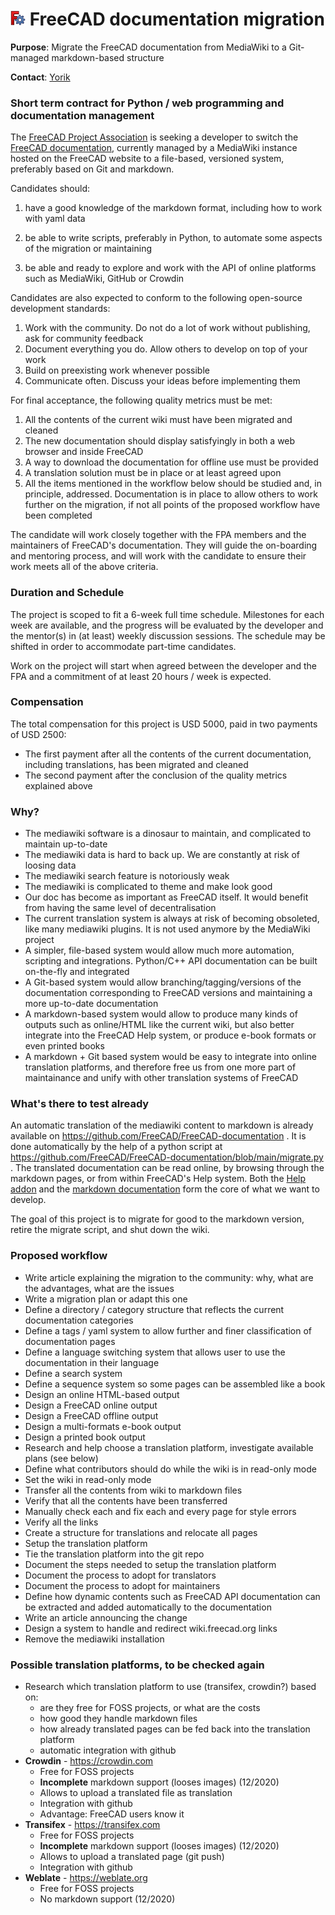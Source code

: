 # <img src="../images/freecad.svg" style="width:24px;" /> FreeCAD documentation migration

**Purpose**: Migrate the FreeCAD documentation from MediaWiki to a Git-managed markdown-based structure

**Contact**: [Yorik](https://forum.freecad.org/memberlist.php?mode=viewprofile&u=68)

### Short term contract for Python / web programming and documentation management

The [FreeCAD Project Association](https://fpa.freecad.org) is seeking a developer to switch the [FreeCAD documentation](https://wiki.freecad.org), currently managed by a MediaWiki instance hosted on the FreeCAD website to a file-based, versioned system, preferably based on Git and markdown. 

Candidates should: 

1. have a good knowledge of the markdown format, including how to work with yaml data

2. be able to write scripts, preferably in Python, to automate some aspects of the migration or maintaining

3. be able and ready to explore and work with the API of online platforms such as MediaWiki, GitHub or Crowdin

Candidates are also expected to conform to the following open-source development standards:

1. Work with the community. Do not do a lot of work without publishing, ask for community feedback
2. Document everything you do. Allow others to develop on top of your work
3. Build on preexisting work whenever possible
4. Communicate often. Discuss your ideas before implementing them

For final acceptance, the following quality metrics must be met:

1. All the contents of the current wiki must have been migrated and cleaned
2. The new documentation should display satisfyingly in both a web browser and inside FreeCAD
3. A way to download the documentation for offline use must be provided
4. A translation solution must be in place or at least agreed upon
5. All the items mentioned in the workflow below should be studied and, in principle, addressed. Documentation is in place to allow others to work further on the migration, if not all points of the proposed workflow have been completed

The candidate will work closely together with the FPA members and the maintainers of FreeCAD's documentation. They will guide the on-boarding and mentoring process, and will work with the candidate to ensure their work meets all of the above criteria.  

### Duration and Schedule

The project is scoped to fit a 6-week full time schedule. Milestones for each week are available, and the progress will be evaluated by the developer and the mentor(s) in (at least) weekly discussion sessions. The schedule may be shifted in order to accommodate part-time candidates.  

Work on the project will start when agreed between the developer and the FPA and a commitment of at least 20 hours / week is expected. 

### Compensation

The total compensation for this project is USD 5000, paid in two payments of USD 2500:

- The first payment after all the contents of the current documentation, including translations, has been migrated and cleaned
- The second payment after the conclusion of the quality metrics explained above

### Why?

* The mediawiki software is a dinosaur to maintain, and complicated to maintain up-to-date
* The mediawiki data is hard to back up. We are constantly at risk of loosing data
* The mediawiki search feature is notoriously weak
* The mediawiki is complicated to theme and make look good
* Our doc has become as important as FreeCAD itself. It would benefit from having the same level of decentralisation
* The current translation system is always at risk of becoming obsoleted, like many mediawiki plugins. It is not used anymore by the MediaWiki project
* A simpler, file-based system would allow much more automation, scripting and integrations. Python/C++ API documentation can be built on-the-fly and integrated
* A Git-based system would allow branching/tagging/versions of the documentation corresponding to FreeCAD versions and maintaining a more up-to-date documentation
* A markdown-based system would allow to produce many kinds of outputs such as online/HTML like the current wiki, but also better integrate into the FreeCAD Help system, or produce e-book formats or even printed books
* A markdown + Git based system would be easy to integrate into online translation platforms, and therefore free us from one more part of maintainance and unify with other translation systems of FreeCAD

### What's there to test already

An automatic translation of the mediawiki content to markdown is already available on https://github.com/FreeCAD/FreeCAD-documentation . It is done automatically by the help of a python script at https://github.com/FreeCAD/FreeCAD-documentation/blob/main/migrate.py . The translated documentation can be read online, by browsing through the markdown pages, or from within FreeCAD's Help system. Both the [Help addon](https://github.com/FreeCAD/FreeCAD-Help) and the [markdown documentation](https://github.com/FreeCAD/FreeCAD-documentation) form the core of what we want to develop.

The goal of this project is to migrate for good to the markdown version, retire the migrate script, and shut down the wiki.

### Proposed workflow

* Write article explaining the migration to the community: why, what are the advantages, what are the issues
* Write a migration plan or adapt this one
* Define a directory / category structure that reflects the current documentation categories
* Define a tags / yaml system to allow further and finer classification of documentation pages
* Define a language switching system that allows user to use the documentation in their language
* Define a search system
* Define a sequence system so some pages can be assembled like a book
* Design an online HTML-based output
* Design a FreeCAD online output
* Design a FreeCAD offline output
* Design a multi-formats e-book output
* Design a printed book output
* Research and help choose a translation platform, investigate available plans (see below)
* Define what contributors should do while the wiki is in read-only mode
* Set the wiki in read-only mode
* Transfer all the contents from wiki to markdown files
* Verify that all the contents have been transferred
* Manually check each and fix each and every page for style errors
* Verify all the links
* Create a structure for translations and relocate all pages
* Setup the translation platform
* Tie the translation platform into the git repo
* Document the steps needed to setup the translation platform
* Document the process to adopt for translators
* Document the process to adopt for maintainers
* Define how dynamic contents such as FreeCAD API documentation can be extracted and added automatically to the documentation
* Write an article announcing the change
* Design a system to handle and redirect wiki.freecad.org links
* Remove the mediawiki installation

### Possible translation platforms, to be checked again

* Research which translation platform to use (transifex, crowdin?) based on:
  * are they free for FOSS projects, or what are the costs
  * how good they handle markdown files
  * how already translated pages can be fed back into the translation platform
  * automatic integration with github
* **Crowdin** - https://crowdin.com
  * Free for FOSS projects
  * **Incomplete** markdown support (looses images) (12/2020)
  * Allows to upload a translated file as translation
  * Integration with github
  * Advantage: FreeCAD users know it
* **Transifex** - https://transifex.com
  * Free for FOSS projects
  * **Incomplete** markdown support (looses images) (12/2020)
  * Allows to upload a translated page (git push)
  * Integration with github
* **Weblate** - https://weblate.org
  * Free for FOSS projects
  * No markdown support (12/2020)
